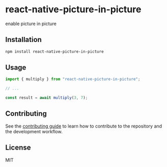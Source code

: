 # react-native-picture-in-picture

enable picture in picture

## Installation

```sh
npm install react-native-picture-in-picture
```

## Usage

```js
import { multiply } from "react-native-picture-in-picture";

// ...

const result = await multiply(3, 7);
```

## Contributing

See the [contributing guide](CONTRIBUTING.md) to learn how to contribute to the repository and the development workflow.

## License

MIT
